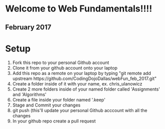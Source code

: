<h1>Welcome to Web Fundamentals!!!!</h1>
<h2>February 2017</h2>

<h1>Setup</h1>
<ol>
  <li>Fork this repo to your personal Github account</li>
  <li>Clone it from your github account onto your laptop</li>
  <li>Add this repo as a remote on your laptop by typing "git remote add upstream https://github.com/CodingDojoDallas/webFun_feb_2017.git"</li>
  <li>Create a folder inside of it with your name, ex.  chris_ulanowicz</li>
  <li>Create 2 more folders inside of your named folder called 'Assignments' and 'Algorithms'</li>
  <li>Create a file inside your folder named '.keep'</li>
  <li>Stage and Commit your changes</li>
  <li>git push  (this'll update your personal Github acccount with all the changes</li>
  <li>In your github repo create a pull request</li>
</ol>
